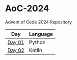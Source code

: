 # AoC-2024
Advent of Code 2024 Repository

| Day                                 | Language |
|-------------------------------------|----------|
| [Day 01](python/day01/day01.py)     | Python   | 
| [Day 02](kotlin/src/day02/Day02.kt) | Kotlin   | 
